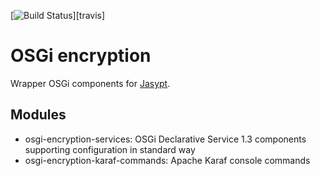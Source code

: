 [![Build Status](https://travis-ci.org/BlackBeltTechnology/osgi-encryption.svg?branch=develop)][travis]

# OSGi encryption

Wrapper OSGi components for [Jasypt](http://www.jasypt.org).

## Modules

* osgi-encryption-services: OSGi Declarative Service 1.3 components supporting configuration in standard way
* osgi-encryption-karaf-commands: Apache Karaf console commands
